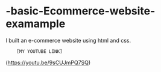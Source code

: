 # -basic-Ecommerce-website-examample
I built an e-commerce website using html and css.

        [MY YOUTUBE LINK]
(https://youtu.be/9sCUJmPQ7SQ)
